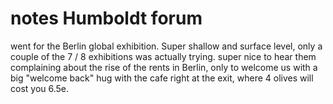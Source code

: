 # notes Humboldt forum


went for the Berlin global exhibition. Super shallow and surface level, only a couple of the 7 / 8 exhibitions was actually trying.
super nice to hear them complaining about the rise of the rents in Berlin, only to welcome us with a big "welcome back" hug with the cafe right at the exit, where 4 olives will cost you 6.5e. 